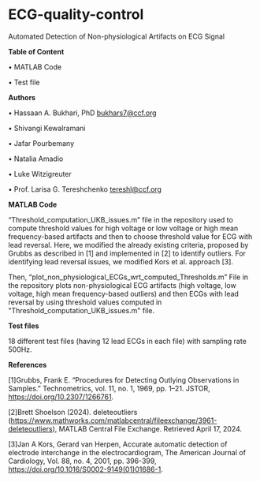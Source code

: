 # ECG-quality-control

Automated Detection of Non-physiological Artifacts on ECG Signal


**Table of Content**

•	MATLAB Code

•	Test file


**Authors**

•	Hassaan A. Bukhari, PhD bukhars7@ccf.org	

•	Shivangi Kewalramani

•	Jafar Pourbemany

•	Natalia Amadio

•	Luke Witzigreuter

•	Prof. Larisa G. Tereshchenko tereshl@ccf.org	          


**MATLAB Code**

“Threshold_computation_UKB_issues.m” file in the repository used to compute threshold values for high voltage or low voltage or high mean frequency-based artifacts and then to choose threshold value for ECG with lead reversal. Here, we modified the already existing criteria, proposed by Grubbs as described in [1] and implemented in [2] to identify outliers. For identifying lead reversal issues, we modified Kors et al. approach [3].

Then, “plot_non_physiological_ECGs_wrt_computed_Thresholds.m” File in the repository plots non-physiological ECG artifacts (high voltage, low voltage, high mean frequency-based outliers) and then ECGs with lead reversal by using threshold values computed in "Threshold_computation_UKB_issues.m" file.


**Test files**

18 different test files (having 12 lead ECGs in each file) with sampling rate 500Hz.


**References**

[1]Grubbs, Frank E. “Procedures for Detecting Outlying Observations in Samples.” Technometrics, vol. 11, no. 1, 1969, pp. 1–21. JSTOR, https://doi.org/10.2307/1266761.

[2]Brett Shoelson (2024). deleteoutliers (https://www.mathworks.com/matlabcentral/fileexchange/3961-deleteoutliers), MATLAB Central File Exchange. Retrieved April 17, 2024.

[3]Jan A Kors, Gerard van Herpen, Accurate automatic detection of electrode interchange in the electrocardiogram, The American Journal of Cardiology, Vol. 88, no. 4,
2001, pp. 396-399, https://doi.org/10.1016/S0002-9149(01)01686-1.
